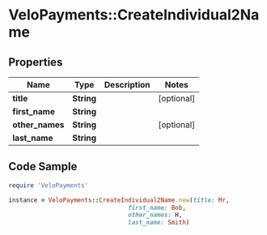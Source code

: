 # VeloPayments::CreateIndividual2Name

## Properties

Name | Type | Description | Notes
------------ | ------------- | ------------- | -------------
**title** | **String** |  | [optional] 
**first_name** | **String** |  | 
**other_names** | **String** |  | [optional] 
**last_name** | **String** |  | 

## Code Sample

```ruby
require 'VeloPayments'

instance = VeloPayments::CreateIndividual2Name.new(title: Mr,
                                 first_name: Bob,
                                 other_names: H,
                                 last_name: Smith)
```


